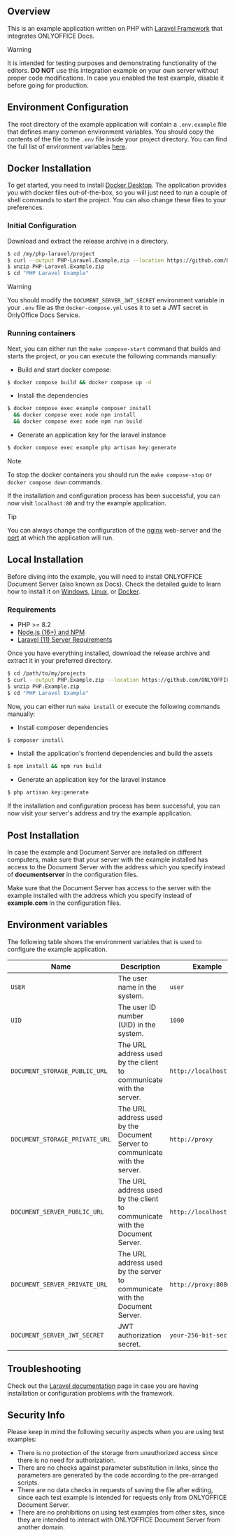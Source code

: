 ## Overview

This is an example application written on PHP with [Laravel Framework](https://laravel.com/docs/11.x/installation#meet-laravel) that integrates ONLYOFFICE Docs.

> [!WARNING]  
> It is intended for testing purposes and demonstrating functionality of the editors. **DO NOT** use this integration example on your own server without proper code modifications. In case you enabled the test example, disable it before going for production.

## Environment Configuration

The root directory of the example application will contain a `.env.example` file that defines many common environment variables. You should copy the contents of the file to the `.env` file inside your project directory.
You can find the full list of environment variables [here](#environment-variables).

## Docker Installation

To get started, you need to install [Docker Desktop](https://www.docker.com/products/docker-desktop/).
The application provides you with docker files out-of-the-box, so you will just need to run a couple of shell commands to start the project. You can also change these files to your preferences.

### Initial Configuration

Download and extract the release archive in a directory.

```sh
$ cd /my/php-laravel/project
$ curl --output PHP-Laravel.Example.zip --location https://github.com/ONLYOFFICE/document-server-integration/releases/latest/download/PHP-Laravel.Example.zip
$ unzip PHP-Laravel.Example.zip
$ cd "PHP Laravel Example"
```
> [!WARNING]
> You should modify the `DOCUMENT_SERVER_JWT_SECRET` environment variable in your `.env` file as the `docker-compose.yml` uses it to set a JWT secret in OnlyOffice Docs Service.

### Running containers

Next, you can either run the `make compose-start` command that builds and starts the project, or you can execute the following commands manually:

- Build and start docker compose:
```sh
$ docker compose build && docker compose up -d
```

- Install the dependencies
```sh
$ docker compose exec example composer install
  && docker compose exec node npm install
  && docker compose exec node npm run build
```

- Generate an application key for the laravel instance
```sh
$ docker compose exec example php artisan key:generate
```

> [!NOTE]
> To stop the docker containers you should run the `make compose-stop` or `docker compose down` commands.

If the installation and configuration process has been successful, you can now visit `localhost:80` and try the example application.

> [!TIP]
> You can always change the configuration of the [nginx](docker/) web-server and the [port](docker-compose.yml) at which the application will run.

## Local Installation

Before diving into the example, you will need to install ONLYOFFICE Document Server (also known as Docs). Check the detailed guide to learn how to install it on [Windows](https://helpcenter.onlyoffice.com/installation/docs-developer-install-windows.aspx), [Linux](https://helpcenter.onlyoffice.com/installation/docs-developer-install-ubuntu.aspx), or [Docker](https://helpcenter.onlyoffice.com/installation/docs-developer-install-docker.aspx).

### Requirements

- PHP >= 8.2
- [Node.js (16+) and NPM](https://laravel.com/docs/11.x/vite#installing-node)
- [Laravel (11) Server Requirements](https://laravel.com/docs/11.x/deployment#server-requirements)

Once you have everything installed, download the release archive and extract it in your preferred directory.

```sh
$ cd /path/to/my/projects
$ curl --output PHP.Example.zip --location https://github.com/ONLYOFFICE/document-server-integration/releases/latest/download/PHP.Example.zip
$ unzip PHP.Example.zip
$ cd "PHP Laravel Example"
```

Now, you can either run `make install` or execute the following commands manually:

- Install composer dependencies
```sh
$ composer install
```

- Install the application's frontend dependencies and build the assets
```sh
$ npm install && npm run build
```

- Generate an application key for the laravel instance
```sh
$ php artisan key:generate
```

If the installation and configuration process has been successful, you can now visit your server's address and try the example application.

## Post Installation

In case the example and Document Server are installed on different computers, make sure that your server with the example installed has access to the Document Server with the address which you specify instead of **documentserver** in the configuration files. 

Make sure that the Document Server has access to the server with the example installed with the address which you specify instead of **example.com** in the configuration files.

## Environment variables

The following table shows the environment variables that is used to configure the example application.

| Name                          | Description                                                             | Example                 |
| ----------------------------- | ----------------------------------------------------------------------- | ----------------------- |
| `USER`                        | The user name in the system.                                                     | `user` |
| `UID`                         | The user ID number (UID) in the system.                                 | `1000` |
| `DOCUMENT_STORAGE_PUBLIC_URL` | The URL address used by the client to communicate with the server.      | `http://localhost`      |
| `DOCUMENT_STORAGE_PRIVATE_URL`| The URL address used by the Document Server to communicate with the server. | `http://proxy`          |
| `DOCUMENT_SERVER_PUBLIC_URL`  | The URL address used by the client to communicate with the Document Server. | `http://localhost:8080` |
| `DOCUMENT_SERVER_PRIVATE_URL` | The URL address used by the server to communicate with the Document Server. | `http://proxy:8080`     |
| `DOCUMENT_SERVER_JWT_SECRET`  | JWT authorization secret.                                               | `your-256-bit-secret`   |

## Troubleshooting

Check out the [Laravel documentation](https://laravel.com/docs/11.x/deployment#server-configuration) page in case you are having installation or configuration problems with the framework.

## Security Info

Please keep in mind the following security aspects when you are using test examples:

- There is no protection of the storage from unauthorized access since there is no need for authorization.
- There are no checks against parameter substitution in links, since the parameters are generated by the code according to the pre-arranged scripts.
- There are no data checks in requests of saving the file after editing, since each test example is intended for requests only from ONLYOFFICE Document Server.
- There are no prohibitions on using test examples from other sites, since they are intended to interact with ONLYOFFICE Document Server from another domain.
